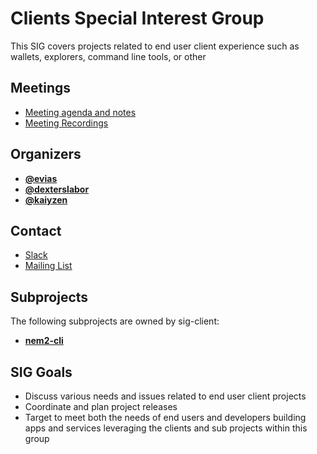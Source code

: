 # Clients Special Interest Group

This SIG covers projects related to end user client experience such as wallets, explorers, command line tools, or other

## Meetings

  * [Meeting agenda and notes](https://docs.google.com/document/d/1NQQj0F8CQaV3kunp9senSnbBrd-qbH261gxwaekAzd8)
  * [Meeting Recordings](https://www.youtube.com/watch?v=n3Ym_4lLRcA&list=PLt3qygA9_hjD53pMrNHUfrs4hliCLlRHH)

## Organizers

* **[@evias](https://github.com/evias)**
* **[@dexterslabor](https://github.com/dexterslabor)**
* **[@kaiyzen](https://github.com/kaiyzen)**

## Contact

* [Slack](https://nem2.slack.com/messages/sig-client)
* [Mailing List](https://groups.google.com/forum/#!forum/nemtech-sig-client)

## Subprojects

The following subprojects are owned by sig-client:

* **[nem2-cli](https://github.com/nemtech/nem2-cli)**

## SIG Goals

* Discuss various needs and issues related to end user client projects
* Coordinate and plan project releases
* Target to meet both the needs of end users and developers building apps and services leveraging the clients and sub projects within this group
